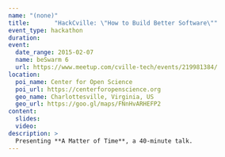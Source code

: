 ```yaml
---
name: "(none)"
title:       "HackCville: \"How to Build Better Software\""
event_type: hackathon
duration:
event:
  date_range: 2015-02-07
  name: beSwarm 6
  url: https://www.meetup.com/cville-tech/events/219981384/
location:
  poi_name: Center for Open Science
  poi_url: https://centerforopenscience.org
  geo_name: Charlottesville, Virginia, US
  geo_url: https://goo.gl/maps/FNnHvARHEFP2
content:
  slides:
  video:
description: >
  Presenting **A Matter of Time**, a 40-minute talk.
---
```

